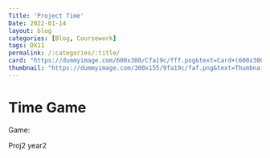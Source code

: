 ```yaml
---
Title: 'Project Time'
Date: 2022-01-14
layout: blog
categories: [Blog, Coursework]
tags: DX11
permalink: /:categories/:title/
card: "https://dummyimage.com/600x300/Cfa19c/fff.png&text=Card+(600x300)"
thumbnail: "https://dummyimage.com/300x155/9fa19c/faf.png&text=Thumbnail+(300x155)"
---
```

<h1>Time Game</h1>
Game:

Proj2 year2

